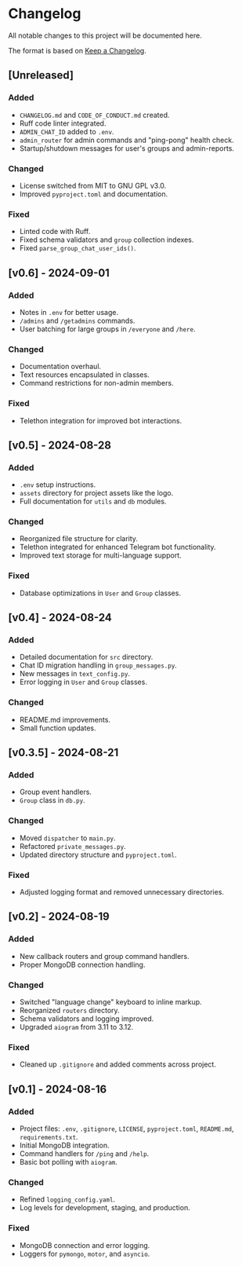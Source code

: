 # Changelog
All notable changes to this project will be documented here.

The format is based on [Keep a Changelog](https://keepachangelog.com/en/1.0.0/).

## [Unreleased]
### Added
- `CHANGELOG.md` and `CODE_OF_CONDUCT.md` created.
- Ruff code linter integrated.
- `ADMIN_CHAT_ID` added to `.env`.
- `admin_router` for admin commands and "ping-pong" health check.
- Startup/shutdown messages for user's groups and admin-reports.
### Changed
- License switched from MIT to GNU GPL v3.0.
- Improved `pyproject.toml` and documentation.
### Fixed
- Linted code with Ruff.
- Fixed schema validators and `group` collection indexes.
- Fixed `parse_group_chat_user_ids()`.

## [v0.6] - 2024-09-01
### Added
- Notes in `.env` for better usage.
- `/admins` and `/getadmins` commands.
- User batching for large groups in `/everyone` and `/here`.
### Changed
- Documentation overhaul.
- Text resources encapsulated in classes.
- Command restrictions for non-admin members.
### Fixed
- Telethon integration for improved bot interactions.

## [v0.5] - 2024-08-28
### Added
- `.env` setup instructions.
- `assets` directory for project assets like the logo.
- Full documentation for `utils` and `db` modules.
### Changed
- Reorganized file structure for clarity.
- Telethon integrated for enhanced Telegram bot functionality.
- Improved text storage for multi-language support.
### Fixed
- Database optimizations in `User` and `Group` classes.

## [v0.4] - 2024-08-24
### Added
- Detailed documentation for `src` directory.
- Chat ID migration handling in `group_messages.py`.
- New messages in `text_config.py`.
- Error logging in `User` and `Group` classes.
### Changed
- README.md improvements.
- Small function updates.

## [v0.3.5] - 2024-08-21
### Added
- Group event handlers.
- `Group` class in `db.py`.
### Changed
- Moved `dispatcher` to `main.py`.
- Refactored `private_messages.py`.
- Updated directory structure and `pyproject.toml`.
### Fixed
- Adjusted logging format and removed unnecessary directories.

## [v0.2] - 2024-08-19
### Added
- New callback routers and group command handlers.
- Proper MongoDB connection handling.
### Changed
- Switched "language change" keyboard to inline markup.
- Reorganized `routers` directory.
- Schema validators and logging improved.
- Upgraded `aiogram` from 3.11 to 3.12.
### Fixed
- Cleaned up `.gitignore` and added comments across project.

## [v0.1] - 2024-08-16
### Added
- Project files: `.env`, `.gitignore`, `LICENSE`, `pyproject.toml`, `README.md`, `requirements.txt`.
- Initial MongoDB integration.
- Command handlers for `/ping` and `/help`.
- Basic bot polling with `aiogram`.
### Changed
- Refined `logging_config.yaml`.
- Log levels for development, staging, and production.
### Fixed
- MongoDB connection and error logging.
- Loggers for `pymongo`, `motor`, and `asyncio`.